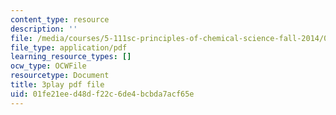 ```yaml
---
content_type: resource
description: ''
file: /media/courses/5-111sc-principles-of-chemical-science-fall-2014/01fe21eed48df22c6de4bcbda7acf65e_caonmXHGB60.pdf
file_type: application/pdf
learning_resource_types: []
ocw_type: OCWFile
resourcetype: Document
title: 3play pdf file
uid: 01fe21ee-d48d-f22c-6de4-bcbda7acf65e
---
```

